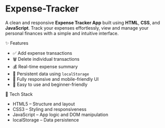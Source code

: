 # Expense-Tracker
A clean and responsive **Expense Tracker App** built using **HTML**, **CSS**, and **JavaScript**. Track your expenses effortlessly, view and manage your personal finances with a simple and intuitive interface.

✨ Features
- ✅ Add expense transactions
- 🗑️ Delete individual transactions
- 💰 Real-time expense summary
- 📜 Persistent data using `localStorage`
- 📱 Fully responsive and mobile-friendly UI
- 🧠 Easy to use and beginner-friendly

🧩 Tech Stack
- HTML5 – Structure and layout
- CSS3 – Styling and responsiveness
- JavaScript – App logic and DOM manipulation
- localStorage – Data persistence
